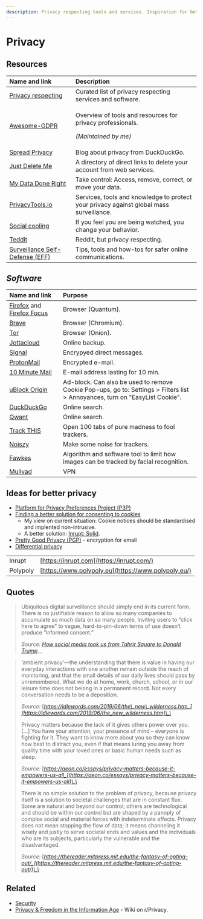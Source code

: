 ```yaml
---
description: Privacy respecting tools and services. Inspiration for better privacy.
---
```


# Privacy

## Resources

<table>
  <thead>
    <tr>
      <th style="text-align:left">Name and link</th>
      <th style="text-align:left">Description</th>
    </tr>
  </thead>
  <tbody>
    <tr>
      <td style="text-align:left"><a href="https://github.com/nikitavoloboev/privacy-respecting#readme">Privacy respecting</a>
      </td>
      <td style="text-align:left">Curated list of privacy respecting services and software.</td>
    </tr>
    <tr>
      <td style="text-align:left"><a href="https://github.com/bakke92/awesome-gdpr">Awesome-GDPR</a>
      </td>
      <td style="text-align:left">
        <p>Overview of tools and resources for privacy professionals.</p>
        <p><em>(Maintained by me)</em>
        </p>
      </td>
    </tr>
    <tr>
      <td style="text-align:left"><a href="https://spreadprivacy.com/">Spread Privacy</a>
      </td>
      <td style="text-align:left">Blog about privacy from DuckDuckGo.</td>
    </tr>
    <tr>
      <td style="text-align:left"><a href="https://backgroundchecks.org/justdeleteme/">Just Delete Me</a>
      </td>
      <td style="text-align:left">A directory of direct links to delete your account from web services.</td>
    </tr>
    <tr>
      <td style="text-align:left"><a href="https://www.mydatadoneright.eu/">My Data Done Right</a>
      </td>
      <td style="text-align:left">Take control: Access, remove, correct, or move your data.</td>
    </tr>
    <tr>
      <td style="text-align:left"><a href="https://www.privacytools.io/">PrivacyTools.io</a>
      </td>
      <td style="text-align:left">Services, tools and knowledge to protect your privacy against global mass
        surveillance.</td>
    </tr>
    <tr>
      <td style="text-align:left"><a href="https://www.socialcooling.com/">Social cooling</a>
      </td>
      <td style="text-align:left">If you feel you are being watched, you change your behavior.</td>
    </tr>
    <tr>
      <td style="text-align:left"><a href="https://teddit.net/">Teddit</a>
      </td>
      <td style="text-align:left">Reddit, but privacy respecting.</td>
    </tr>
    <tr>
      <td style="text-align:left"><a href="https://ssd.eff.org/">Surveillance Self-Defense (EFF)</a>
      </td>
      <td style="text-align:left">Tips, tools and how-tos for safer online communications.</td>
    </tr>
  </tbody>
</table>

## _Software_

| Name and link | Purpose |
| :--- | :--- |
| [Firefox](https://firefox.com/) and [Firefox Focus](https://www.mozilla.org/en-US/firefox/mobile/) | Browser \(Quantum\). |
| [Brave](https://brave.com/) | Browser \(Chromium\). |
| [Tor](https://www.torproject.org/) | Browser \(Onion\). |
| [Jottacloud](https://www.jottacloud.com/) | Online backup. |
| [Signal](https://www.signal.org/) | Encrypyed direct messages. |
| [ProtonMail](https://protonmail.com/) | Encrypted e-mail. |
| [10 Minute Mail](https://10minutemail.net/) | E-mail address lasting for 10 min. |
| [uBlock Origin](https://addons.mozilla.org/en-US/firefox/addon/ublock-origin/?src=search) | Ad-block. Can also be used to remove Cookie Pop-ups, go to: Settings &gt; Filters list &gt; Annoyances, turn on "EasyList Cookie". |
| [DuckDuckGo](https://duck.com) | Online search. |
| [Qwant](https://www.qwant.com) | Online search. |
| [Track THIS](https://trackthis.link/) | Open 100 tabs of pure madness to fool trackers. |
| [Noiszy](https://noiszy.com/) | Make some noise for trackers. |
| [Fawkes](https://sandlab.cs.uchicago.edu/fawkes/) | Algorithm and software tool to limit how images can be tracked by facial recognition. |
| [Mullvad](https://mullvad.net) | VPN |

## Ideas for better privacy

* [Platform for Privacy Preferences Project \(P3P\)](https://en.wikipedia.org/wiki/P3P)
* [Finding a better solution for consenting to cookies](https://www.troyhunt.com/these-cookie-warning-shenanigans-have-got-to-stop/)
  * My view on current situation: Cookie notices should be standardised and implented non-intrusive.
  * A better solution: [Inrupt: Solid](https://inrupt.com/).
* [Pretty Good Privacy \(PGP\)](https://www.openpgp.org/) - encryption for email
* [Differential privacy](https://en.wikipedia.org/wiki/Differential_privacy)

|  |  |
| :--- | :--- |
| Inrupt | [https://inrupt.com](https://inrupt.com/) |
| Polypoly | [https://www.polypoly.eu](https://www.polypoly.eu/) |

## Quotes

> Ubiquitous digital surveillance should simply end in its current form. There is no justifiable reason to allow so many companies to accumulate so much data on so many people. Inviting users to “click here to agree” to vague, hard-to-pin-down terms of use doesn’t produce “informed consent.”
>
> _Source:_ [_How social media took us from Tahrir Square to Donald Trump_](https://www.technologyreview.com/s/611806/how-social-media-took-us-from-tahrir-square-to-donald-trump/)\_\_

> ‘ambient privacy’—the understanding that there is value in having our everyday interactions with one another remain outside the reach of monitoring, and that the small details of our daily lives should pass by unremembered. What we do at home, work, church, school, or in our leisure time does not belong in a permanent record. Not every conversation needs to be a deposition.
>
> _Source:_ [_https://idlewords.com/2019/06/the\_new\_wilderness.htm_](https://idlewords.com/2019/06/the_new_wilderness.htm)\_\_
>
> Privacy matters because the lack of it gives others power over you. \[...\] You have your attention, your presence of mind – everyone is fighting for it. They want to know more about you so they can know how best to distract you, even if that means luring you away from quality time with your loved ones or basic human needs such as sleep.
>
> _Source:_ [_https://aeon.co/essays/privacy-matters-because-it-empowers-us-all_](https://aeon.co/essays/privacy-matters-because-it-empowers-us-all)\_\_
>
> There is no simple solution to the problem of privacy, because privacy itself is a solution to societal challenges that are in constant flux. Some are natural and beyond our control; others are technological and should be within our control but are shaped by a panoply of complex social and material forces with indeterminate effects. Privacy does not mean stopping the flow of data; it means channeling it wisely and justly to serve societal ends and values and the individuals who are its subjects, particularly the vulnerable and the disadvantaged.
>
> _Source:_ [_https://thereader.mitpress.mit.edu/the-fantasy-of-opting-out/_](https://thereader.mitpress.mit.edu/the-fantasy-of-opting-out/)\_\_

## Related

* [Security](security.md)
* [Privacy & Freedom in the Information Age](https://www.reddit.com/r/privacy/wiki/index) - Wiki on r/Privacy.



